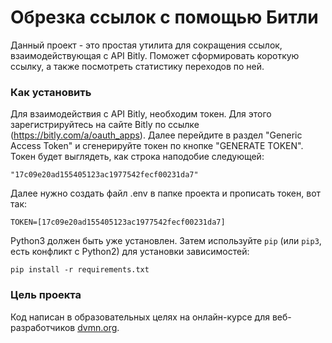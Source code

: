 # Обрезка ссылок с помощью Битли

Данный проект - это простая утилита для сокращения ссылок, взаимодействующая с API Bitly. Поможет сформировать короткую ссылку, а также посмотреть статистику переходов по ней.

### Как установить

Для взаимодействия с API Bitly, необходим токен. Для этого зарегистрируйтесь на сайте Bitly по ссылке (https://bitly.com/a/oauth_apps). Далее перейдите в раздел "Generic Access Token" и сгенерируйте токен по кнопке "GENERATE TOKEN". Токен будет выглядеть, как строка наподобие следующей: 
```
"17c09e20ad155405123ac1977542fecf00231da7"
```

Далее нужно создать файл .env в папке проекта и прописать токен, вот так:
```
TOKEN=[17c09e20ad155405123ac1977542fecf00231da7]
```

Python3 должен быть уже установлен. 
Затем используйте `pip` (или `pip3`, есть конфликт с Python2) для установки зависимостей:
```
pip install -r requirements.txt
```

### Цель проекта

Код написан в образовательных целях на онлайн-курсе для веб-разработчиков [dvmn.org](https://dvmn.org/).